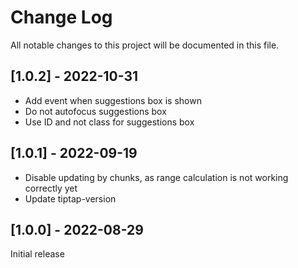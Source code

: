 # Change Log
All notable changes to this project will be documented in this file.

## [1.0.2] - 2022-10-31
- Add event when suggestions box is shown
- Do not autofocus suggestions box
- Use ID and not class for suggestions box

## [1.0.1] - 2022-09-19
- Disable updating by chunks, as range calculation is not working correctly yet
- Update tiptap-version

## [1.0.0] - 2022-08-29
Initial release
